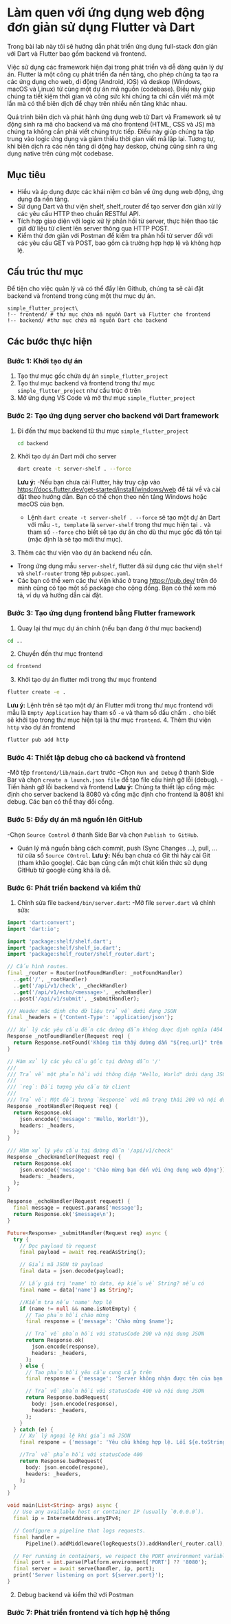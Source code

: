 # Làm quen với ứng dụng web động đơn giản sử dụng Flutter và Dart

Trong bài lab này tôi sẽ hướng dẫn phát triển ứng dụng full-stack đơn giản với Dart và Flutter bao gồm backend và frontend.

Việc sử dụng các framework hiện đại trong phát triển và dễ dàng quản lý dự án. Flutter là một công cụ phát triển đa nền tảng, cho phép chúng ta tạo ra các ứng dụng cho web, di động (Android, iOS) và deskop (Windows, macOS và Linux) từ cùng một dự án mã nguồn (codebase). Điều này giúp chúng ta tiết kiệm thời gian và công sức khi chúng ta chỉ cần viết mã một lần mà có thể biên dịch để chạy trên nhiều nền tảng khác nhau.

Quá trình biên dịch và phát hành ứng dụng web từ Dart và Framework sẽ tự động sinh ra mã cho backend và mã cho frontend (HTML, CSS và JS) mà chúng ta không cần phải viết chúng trực tiếp. Điều này giúp chúng ta tập trung vào logic ứng dụng và giảm thiểu thời gian viết mã lặp lại. Tương tự, khi biên dịch ra các nền tảng di dộng hay deskop, chúng cũng sinh ra ứng dụng native trên cùng một codebase.

## Mục tiêu
- Hiểu và áp dụng được các khái niệm cơ bản về ứng dụng web động, ứng dụng đa nền tảng.
- Sử dụng Dart và thư viện shelf, shelf_router để tạo server đơn giản xử lý các yêu cầu HTTP theo chuẩn RESTful API.
- Tích hợp giao diện với logic xử lý phản hồi từ server, thực hiện thao tác gửi dữ liệu từ client lên server thông qua HTTP POST.
- Kiểm thử đơn giản với Postman để kiểm tra phản hồi từ server đối với các yêu cầu GET và POST, bao gồm cả trường hợp hợp lệ và không hợp lệ.

## Cấu trúc thư mục
Để tiện cho việc quản lý và có thể đẩy lên Github, chúng ta sẽ cài đặt backend và frontend trong cùng một thư mục dự án.
```plaintext
simple_flutter_project\
!-- frontend/ # thư mục chứa mã nguồn Dart và Flutter cho frontend
!-- backend/ #thư mục chứa mã nguồn Dart cho backend
```

## Các bước thực hiện
### Bước 1: Khởi tạo dự án
1. Tạo thư mục gốc chứa dự án `simple_flutter_project`
2. Tạo thư mục backend và frontend trong thư mục `simple_flutter_project` như cấu trúc ở trên
3. Mở ứng dụng VS Code và mở thư mục `simple_flutter_project`

### Bước 2: Tạo ứng dụng server cho backend với Dart framework
1. Đi đến thư mục backend từ thư mục `simple_flutter_project`
    ```bash
    cd backend
    ```
2. Khởi tạo dự án Dart mới cho server
    ```bash
    dart create -t server-shelf . --force
    ```

    **Lưu ý:**
    -Nếu bạn chưa cài Flutter, hãy truy cập vào https://docs.flutter.dev/get-started/install/windows/web để tải về và cài đặt theo hướng dẫn. Bạn có thể chọn theo nền tảng Windows hoặc macOS của bạn.
    - Lệnh `dart create -t server-shelf . --force` sẽ tạo một dự án Dart với mẫu `-t, template` là `server-shelf` trong thư mục hiện tại `.` và tham số `--force` cho biết sẽ tạo dự án cho dù thư mục gốc đã tồn tại (mặc định là sẽ tạo mới thư mục).

3. Thêm các thư viện vào dự án backend nếu cần.
- Trong ứng dụng mẫu `server-shelf`, flutter đã sử dụng các thư viện `shelf` và `shelf-router` trong tệp `pubspec.yaml`.
- Các bạn có thể xem các thư viện khác ở trang https://pub.dev/ trên đó mình cũng có tạo một số package cho cộng đồng. Bạn có thể xem mô tả, ví dụ và hướng dẫn cài đặt.

### Bước 3: Tạo ứng dụng frontend bằng Flutter framework
1. Quay lại thư mục dự án chính (nếu bạn đang ở thư mục backend)
```bash
cd ..
```
2. Chuyển đến thư mục frontend
```bash
cd frontend
```
3. Khởi tạo dự án flutter mới trong thư mục frontend
```bash
flutter create -e .
```

**Lưu ý:** Lệnh trên sẽ tạo một dự án Flutter mới trong thư mục frontend với mẫu là `Empty Application` hay tham số `-e` và tham số dấu chấm `.` cho biết sẽ khởi tạo trong thư mục hiện tại là thư mục `frontend`.
4. Thêm thư viện `http` vào dự án frontend
```bash
flutter pub add http
```

### Bước 4: Thiết lập debug cho cả backend và frontend
-Mở tệp `frontend/lib/main.dart` trước 
-Chọn `Run and Debug` ở thanh Side Bar và chọn `create a launch.json file` để tạo file cấu hình gỡ lỗi (debug).
-Tiến hành gỡ lỗi backend và frontend
**Lưu ý:** Chúng ta thiết lập cổng mặc định cho server backend là 8080 và cổng mặc định cho frontend là 8081 khi debug. Các bạn có thể thay đổi cổng.

### Bước 5: Đẩy dự án mã nguồn lên GitHub
-Chọn `Source Control` ở thanh Side Bar và chọn `Publish to GitHub`.
- Quản lý mã nguồn bằng cách commit, push (Sync Changes ...), pull, ... từ cửa sổ `Source COntrol`.
**Lưu ý:** Nếu bạn chưa có Git thì hãy cài Git (tham khảo google). Các bạn cũng cần một chút kiến thức sử dụng GitHub từ google cũng khá là dễ.

### Bước 6: Phát triển backend và kiểm thử
1. Chỉnh sửa file `backend/bin/server.dart`:
-Mở file `server.dart` và chỉnh sửa:
```dart
import 'dart:convert';
import 'dart:io';

import 'package:shelf/shelf.dart';
import 'package:shelf/shelf_io.dart';
import 'package:shelf_router/shelf_router.dart';

// Cấu hình routes.
final _router = Router(notFoundHandler: _notFoundHandler)
  ..get('/', _rootHandler)
  ..get('/api/v1/check', _checkHandler)
  ..get('/api/v1/echo/<message>', _echoHandler)
  ..post('/api/v1/submit', _submitHandler);

/// Header mặc định cho dữ liệu trả về dưới dạng JSON
final _headers = {'Content-Type': 'application/json'};

/// Xử lý các yêu cầu đến các đường dẫn không được định nghĩa (404 Not Found).
Response _notFoundHandler(Request req) {
  return Response.notFound('Không tìm thấy đường dẫn "${req.url}" trên server');
}

// Hàm xử lý các yêu cầu gốc tại đường dẫn '/'
///
/// Trả về một phản hồi với thông điệp "Hello, World" dưới dạng JSON
///
/// `reg`: Đối tượng yêu cầu từ client
///
/// Trả về: Một đối tượng `Response` với mã trạng thái 200 và nội dung JSON
Response _rootHandler(Request req) {
  return Response.ok(
    json.encode({'message': 'Hello, World!'}),
    headers: _headers,
  );
}

/// Hàm xử lý yêu cầu tại đường dẫn '/api/v1/check'
Response _checkHandler(Request req) {
  return Response.ok(
    json.encode({'message': 'Chào mừng bạn đến với ứng dụng web động'}),
    headers: _headers,
  );
}

Response _echoHandler(Request request) {
  final message = request.params['message'];
  return Response.ok('$message\n');
}

Future<Response> _submitHandler(Request req) async {
  try {
    // Đọc payload từ request
    final payload = await req.readAsString();

    // Giải mã JSON từ payload
    final data = json.decode(payload);

    // Lấy giá trị 'name' từ data, ép kiểu về String? nếu có
    final name = data['name'] as String?;

    //Kiểm tra nếu 'name' hợp lệ
    if (name != null && name.isNotEmpty) {
      // Tạo phản hồi chào mừng
      final response = {'message': 'Chào mừng $name'};

      // Trả về phản hồi với statusCode 200 và nội dung JSON
      return Response.ok(
        json.encode(response),
        headers: _headers,
      );
    } else {
      // Tạo phản hồi yêu cầu cung cấp trên
      final response = {'message': 'Server không nhận được tên của bạn.'};

      // Trả về phản hồi với statusCode 400 và nội dung JSON
      return Response.badRequest(
        body: json.encode(response),
        headers: _headers,
      );
    }
  } catch (e) {
    // Xử lý ngoại lệ khi giải mã JSON
    final respone = {'message': 'Yêu cầu không hợp lệ. Lỗi ${e.toString()}'};

    //Trả về phản hồi với statusCode 400
    return Response.badRequest(
      body: json.encode(respone),
      headers: _headers,
    );
  }
}

void main(List<String> args) async {
  // Use any available host or container IP (usually `0.0.0.0`).
  final ip = InternetAddress.anyIPv4;

  // Configure a pipeline that logs requests.
  final handler =
      Pipeline().addMiddleware(logRequests()).addHandler(_router.call);

  // For running in containers, we respect the PORT environment variable.
  final port = int.parse(Platform.environment['PORT'] ?? '8080');
  final server = await serve(handler, ip, port);
  print('Server listening on port ${server.port}');
}
```
2. Debug backend và kiểm thử với Postman

### Bước 7: Phát triển frontend và tích hợp hệ thống 
